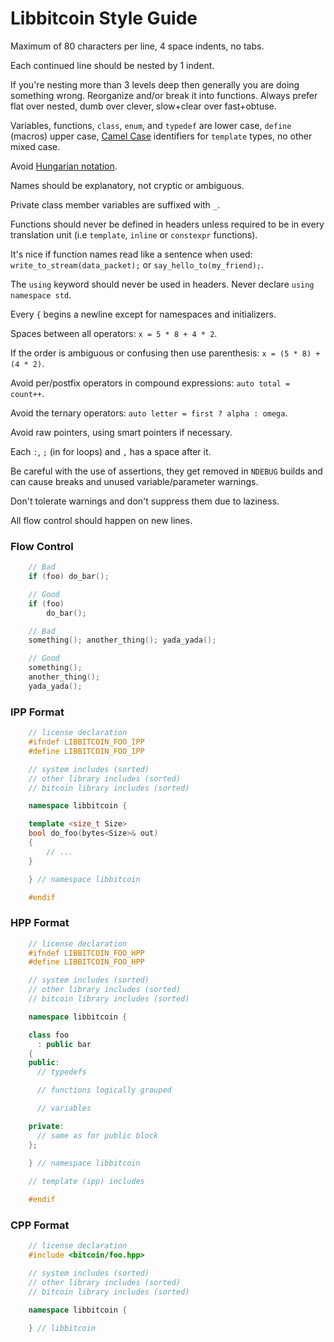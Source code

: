 # Libbitcoin Style Guide

Maximum of 80 characters per line, 4 space indents, no tabs.

Each continued line should be nested by 1 indent.

If you're nesting more than 3 levels deep then generally you are doing something wrong. Reorganize and/or break it into functions. Always prefer flat over nested, dumb over clever, slow+clear over fast+obtuse.

Variables, functions, `class`, `enum`, and `typedef` are lower case, `define` (macros) upper case, [Camel Case](http://en.wikipedia.org/wiki/CamelCase) identifiers for `template` types, no other mixed case.

Avoid [Hungarian notation](http://en.wikipedia.org/wiki/Hungarian_notation).

Names should be explanatory, not cryptic or ambiguous.

Private class member variables are suffixed with `_`.

Functions should never be defined in headers unless required to be in every translation unit (i.e `template`, `inline` or `constexpr` functions).

It's nice if function names read like a sentence when used: `write_to_stream(data_packet);` or `say_hello_to(my_friend);`.

The `using` keyword should never be used in headers. Never declare `using namespace std`.

Every `{` begins a newline except for namespaces and initializers.

Spaces between all operators: `x = 5 * 8 + 4 * 2`.

If the order is ambiguous or confusing then use parenthesis: `x = (5 * 8) + (4 * 2)`.

Avoid per/postfix operators in compound expressions: `auto total = count++`.

Avoid the ternary operators: `auto letter = first ? alpha : omega`.

Avoid raw pointers, using smart pointers if necessary.

Each `:`, `;` (in for loops) and `,` has a space after it.

Be careful with the use of assertions, they get removed in `NDEBUG` builds and can cause breaks and unused variable/parameter warnings.

Don't tolerate warnings and don't suppress them due to laziness.

All flow control should happen on new lines.

### Flow Control

```cpp
    // Bad
    if (foo) do_bar();

    // Good
    if (foo)
        do_bar();

    // Bad
    something(); another_thing(); yada_yada();

    // Good
    something(); 
    another_thing(); 
    yada_yada();
```

### IPP Format

```cpp
    // license declaration
    #ifndef LIBBITCOIN_FOO_IPP
    #define LIBBITCOIN_FOO_IPP

    // system includes (sorted)
    // other library includes (sorted)
    // bitcoin library includes (sorted)

    namespace libbitcoin {

    template <size_t Size>
    bool do_foo(bytes<Size>& out)
    {
        // ...
    }

    } // namespace libbitcoin

    #endif
```

### HPP Format

```cpp
    // license declaration
    #ifndef LIBBITCOIN_FOO_HPP
    #define LIBBITCOIN_FOO_HPP

    // system includes (sorted)
    // other library includes (sorted)
    // bitcoin library includes (sorted)

    namespace libbitcoin {

    class foo
      : public bar
    {
    public:
      // typedefs

      // functions logically grouped

      // variables

    private:
      // same as for public block
    };

    } // namespace libbitcoin
    
    // template (ipp) includes

    #endif
```

### CPP Format

```cpp
    // license declaration
    #include <bitcoin/foo.hpp>

    // system includes (sorted)
    // other library includes (sorted)
    // bitcoin library includes (sorted)

    namespace libbitcoin {

    } // libbitcoin
```
